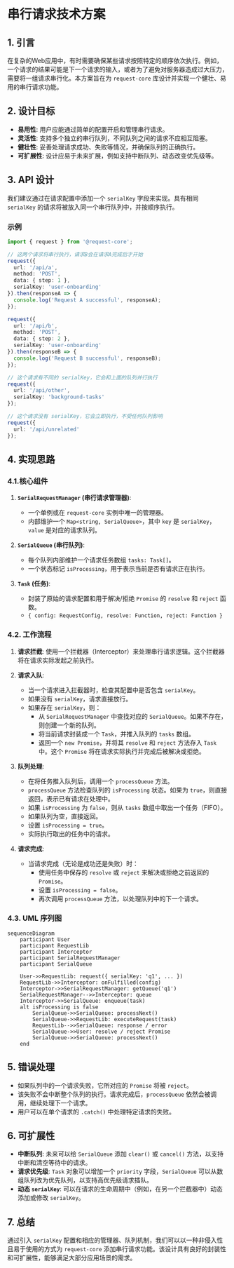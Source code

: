 # 串行请求技术方案

## 1. 引言

在复杂的Web应用中，有时需要确保某些请求按照特定的顺序依次执行。例如，一个请求的结果可能是下一个请求的输入，或者为了避免对服务器造成过大压力，需要将一组请求串行化。本方案旨在为 `request-core` 库设计并实现一个健壮、易用的串行请求功能。

## 2. 设计目标

- **易用性**: 用户应能通过简单的配置开启和管理串行请求。
- **灵活性**: 支持多个独立的串行队列，不同队列之间的请求不应相互阻塞。
- **健壮性**: 妥善处理请求成功、失败等情况，并确保队列的正确执行。
- **可扩展性**: 设计应易于未来扩展，例如支持中断队列、动态改变优先级等。

## 3. API 设计

我们建议通过在请求配置中添加一个 `serialKey` 字段来实现。具有相同 `serialKey` 的请求将被放入同一个串行队列中，并按顺序执行。

### 示例

```typescript
import { request } from '@request-core';

// 这两个请求将串行执行，请求B会在请求A完成后才开始
request({
  url: '/api/a',
  method: 'POST',
  data: { step: 1 },
  serialKey: 'user-onboarding'
}).then(responseA => {
  console.log('Request A successful', responseA);
});

request({
  url: '/api/b',
  method: 'POST',
  data: { step: 2 },
  serialKey: 'user-onboarding'
}).then(responseB => {
  console.log('Request B successful', responseB);
});

// 这个请求有不同的 serialKey，它会和上面的队列并行执行
request({
  url: '/api/other',
  serialKey: 'background-tasks'
});

// 这个请求没有 serialKey，它会立即执行，不受任何队列影响
request({
  url: '/api/unrelated'
});
```

## 4. 实现思路

### 4.1.核心组件

1.  **`SerialRequestManager` (串行请求管理器)**:
    -   一个单例或在 `request-core` 实例中唯一的管理器。
    -   内部维护一个 `Map<string, SerialQueue>`，其中 `key` 是 `serialKey`，`value` 是对应的请求队列。

2.  **`SerialQueue` (串行队列)**:
    -   每个队列内部维护一个请求任务数组 `tasks: Task[]`。
    -   一个状态标记 `isProcessing`，用于表示当前是否有请求正在执行。

3.  **`Task` (任务)**:
    -   封装了原始的请求配置和用于解决/拒绝 `Promise` 的 `resolve` 和 `reject` 函数。
    -   `{ config: RequestConfig, resolve: Function, reject: Function }`

### 4.2. 工作流程

1.  **请求拦截**: 使用一个拦截器（Interceptor）来处理串行请求逻辑。这个拦截器将在请求实际发起之前执行。

2.  **请求入队**:
    -   当一个请求进入拦截器时，检查其配置中是否包含 `serialKey`。
    -   如果没有 `serialKey`，请求直接放行。
    -   如果存在 `serialKey`，则：
        -   从 `SerialRequestManager` 中查找对应的 `SerialQueue`。如果不存在，则创建一个新的队列。
        -   将当前请求封装成一个 `Task`，并推入队列的 `tasks` 数组。
        -   返回一个 `new Promise`，并将其 `resolve` 和 `reject` 方法存入 `Task` 中。这个 `Promise` 将在请求实际执行并完成后被解决或拒绝。

3.  **队列处理**:
    -   在将任务推入队列后，调用一个 `processQueue` 方法。
    -   `processQueue` 方法检查队列的 `isProcessing` 状态。如果为 `true`，则直接返回，表示已有请求在处理中。
    -   如果 `isProcessing` 为 `false`，则从 `tasks` 数组中取出一个任务（FIFO）。
    -   如果队列为空，直接返回。
    -   设置 `isProcessing = true`。
    -   实际执行取出的任务中的请求。

4.  **请求完成**:
    -   当请求完成（无论是成功还是失败）时：
        -   使用任务中保存的 `resolve` 或 `reject` 来解决或拒绝之前返回的 `Promise`。
        -   设置 `isProcessing = false`。
        -   再次调用 `processQueue` 方法，以处理队列中的下一个请求。

### 4.3. UML 序列图

```mermaid
sequenceDiagram
    participant User
    participant RequestLib
    participant Interceptor
    participant SerialRequestManager
    participant SerialQueue

    User->>RequestLib: request({ serialKey: 'q1', ... })
    RequestLib->>Interceptor: onFulfilled(config)
    Interceptor->>SerialRequestManager: getQueue('q1')
    SerialRequestManager-->>Interceptor: queue
    Interceptor->>SerialQueue: enqueue(task)
    alt isProcessing is false
        SerialQueue->>SerialQueue: processNext()
        SerialQueue->>RequestLib: executeRequest(task)
        RequestLib-->>SerialQueue: response / error
        SerialQueue->>User: resolve / reject Promise
        SerialQueue->>SerialQueue: processNext()
    end
```

## 5. 错误处理

-   如果队列中的一个请求失败，它所对应的 `Promise` 将被 `reject`。
-   该失败不会中断整个队列的执行。请求完成后，`processQueue` 依然会被调用，继续处理下一个请求。
-   用户可以在单个请求的 `.catch()` 中处理特定请求的失败。

## 6. 可扩展性

-   **中断队列**: 未来可以给 `SerialQueue` 添加 `clear()` 或 `cancel()` 方法，以支持中断和清空等待中的请求。
-   **请求优先级**: `Task` 对象可以增加一个 `priority` 字段，`SerialQueue` 可以从数组队列改为优先队列，以支持高优先级请求插队。
-   **动态 `serialKey`**: 可以在请求的生命周期中（例如，在另一个拦截器中）动态添加或修改 `serialKey`。

## 7. 总结

通过引入 `serialKey` 配置和相应的管理器、队列机制，我们可以以一种非侵入性且易于使用的方式为 `request-core` 添加串行请求功能。该设计具有良好的封装性和可扩展性，能够满足大部分应用场景的需求。
